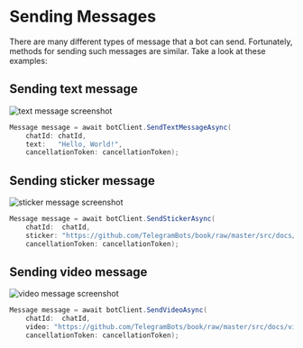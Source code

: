 # Sending Messages

There are many different types of message that a bot can send.
Fortunately, methods for sending such messages are similar. Take a look at these examples:

## Sending text message

![text message screenshot](../docs/shot-text_msg.jpg)

```c#
Message message = await botClient.SendTextMessageAsync(
    chatId: chatId,
    text:   "Hello, World!",
    cancellationToken: cancellationToken);
```

## Sending sticker message

![sticker message screenshot](../docs/shot-sticker.jpg)

```c#
Message message = await botClient.SendStickerAsync(
    chatId:  chatId,
    sticker: "https://github.com/TelegramBots/book/raw/master/src/docs/sticker-dali.webp",
    cancellationToken: cancellationToken);
```

## Sending video message

![video message screenshot](../docs/shot-video.jpg)

```c#
Message message = await botClient.SendVideoAsync(
    chatId:  chatId,
    video: "https://github.com/TelegramBots/book/raw/master/src/docs/video-bulb.mp4",
    cancellationToken: cancellationToken);
```
